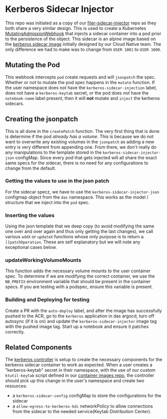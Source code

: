 # Kerberos Sidecar Injector

This repo was initiated as a copy of our [filer-sidecar-injector](https://github.com/StatCan/filer-sidecar-injector) repo as they both share a very similar design. This is used to create a Kubernetes [MutatingAdmissionWebhook](https://kubernetes.io/docs/admin/admission-controllers/#mutatingadmissionwebhook-beta-in-19) that injects a sidecar container into a pod prior to the persistence of the object. This sidecar is an alpine image based on the [kerberos sidecar image](https://gitlab.k8s.cloud.statcan.ca/cloudnative/docker/kerberos-sidecar) initially designed by our Cloud Native team. The only difference we had to make was to change from `USER 1001` to `USER 1000`.

## Mutating the Pod
This webhook intercepts `pod` create requests and will `jsonpatch` the spec. Whether or not to mutate the pod spec happens in the `mutate` function. If the user namespace does not have the `kerberos-sidecar-injection` label, does not have a `kerberos-keytab` secret, or the pod does not have the `notebook-name` label present, then it will **not** mutate and `inject` the kerberos sidecars.

## Creating the jsonpatch
This is all done in the `createPatch` function. The very first thing that is done is determine if the pod _already has a volume_. This is because we do not want to overwrite any existing volumes in the `jsonpatch` as adding a new entry is very different from appending one.
From there, we don't really do any manipulations to the template stored in the `kerberos-sidecar-injector-json` configMap. Since every pod that gets injected will all share the exact same specs for the sidecar, there is no need for any configurations to change from the default.

### Getting the values to use in the json patch
For the sidecar specz, we have to use the `kerberos-sidecar-injector-json` configmap object from the `das` namespace. This works as the model / structure that we inject into the `pod` spec. 

### Inserting the values
Using the json template that we deep copy (to avoid modifying the same one over and over again and thus only getting the last changes), we call various `addX` or `updateX` functions whose only purpose is to return a `[]patchOperation`. These are self explanatory but we will note any exceptional cases below.

### updateWorkingVolumeMounts
This function adds the necessary volume mounts to the user container spec. To determine if we are modifying the correct container, we use the `NB_PREFIX` environment variable that should be present in the container specs. If you are testing with a podspec, ensure this variable is present. 

### Building and Deploying for testing
Create a PR with the `auto-deploy` label, and after the image has successfully pushed to the ACR, go to the `kerberos` application in das argocd, turn off autosync (if it is on) and update the `kerberos-sidecar-injector` image tag with the pushed image tag. Start up a notebook and ensure it patches correctly.

## Related Components
The [kerberos controller](https://github.com/StatCan/aaw-kubeflow-profiles-controller/blob/profiles-controller-aaw2.0/cmd/kerberos.go) is setup to create the necessary components for the kerberos sidecar container to work as expected. When a user creates a "kerberos-keytab" secret in their namespace, with the use of our custom `ktutil-keytab` script defined in our [container images repo](https://github.com/StatCan/zone-kubeflow-containers/blob/master/resources/common/ktutil-keytab.sh), the controller should pick up this change in the user's namespace and create two resources:
- a `kerberos-sidecar-config` configMap to store the configurations for the sidecar
- a `allow-egress-to-kerberos-kdc` networkPolicy to allow connections from the sidecar to the needed service(Keytab Distribution Center).
